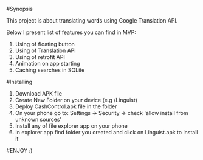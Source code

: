 #Synopsis

This project is about translating words using Google Translation API.

Below I present list of features you can find in MVP:

1. Using of floating button
2. Using of Translation API
3. Using of retrofit API
4. Animation on app starting
5. Caching searches in SQLite


#Installing

1. Download APK file
2. Create New Folder on your device (e.g /Linguist)
3. Deploy CashControl.apk file in the folder
4. On your phone go to: Settings -> Security -> check 'allow install from unknown sources'
5. Install any of file explorer app on your phone
6. In explorer app find folder you created and click on Linguist.apk to install it

#ENJOY :)